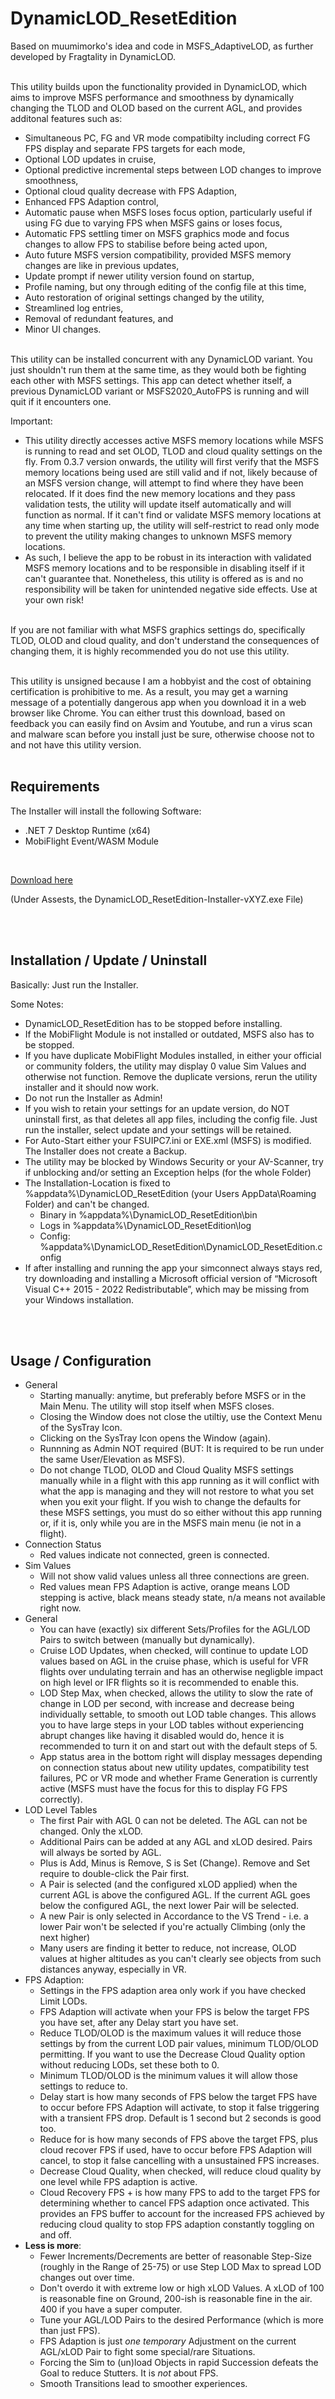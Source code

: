 # DynamicLOD_ResetEdition

Based on muumimorko's idea and code in MSFS_AdaptiveLOD, as further developed by Fragtality in DynamicLOD.<br/><br/>

This utility builds upon the functionality provided in DynamicLOD, which aims to improve MSFS performance and smoothness by dynamically changing the TLOD and OLOD based on the current AGL, and provides additonal features such as:<br/>
- Simultaneous PC, FG and VR mode compatibilty including correct FG FPS display and separate FPS targets for each mode,<br/>
- Optional LOD updates in cruise,<br/> 
- Optional predictive incremental steps between LOD changes to improve smoothness,<br/>
- Optional cloud quality decrease with FPS Adaption,<br/>
- Enhanced FPS Adaption control,<br/>
- Automatic pause when MSFS loses focus option, particularly useful if using FG due to varying FPS when MSFS gains or loses focus,<br/>
- Automatic FPS settling timer on MSFS graphics mode and focus changes to allow FPS to stabilise before being acted upon,<br/>
- Auto future MSFS version compatibility, provided MSFS memory changes are like in previous updates,<br/>
- Update prompt if newer utility version found on startup,<br/>
- Profile naming, but ony through editing of the config file at this time,<br/> 
- Auto restoration of original settings changed by the utility,<br/>
- Streamlined log entries,<br/> 
- Removal of redundant features, and<br/>
- Minor UI changes.<br/><br/>

This utility can be installed concurrent with any DynamicLOD variant. You just shouldn't run them at the same time, as they would both be fighting each other with MSFS settings. This app can detect whether itself, a previous DynamicLOD variant or MSFS2020_AutoFPS is running and will quit if it encounters one.</br>

Important:<br/> 
- This utility directly accesses active MSFS memory locations while MSFS is running to read and set OLOD, TLOD and cloud quality settings on the fly. From 0.3.7 version onwards, the utility will first verify that the MSFS memory locations being used are still valid and if not, likely because of an MSFS version change, will attempt to find where they have been relocated. If it does find the new memory locations and they pass validation tests, the utility will update itself automatically and will function as normal. If it can't find or validate MSFS memory locations at any time when starting up, the utility will self-restrict to read only mode to prevent the utility making changes to unknown MSFS memory locations.<br/>
- As such, I believe the app to be robust in its interaction with validated MSFS memory locations and to be responsible in disabling itself if it can't guarantee that. Nonetheless, this utility is offered as is and no responsibility will be taken for unintended negative side effects. Use at your own risk!<br/><br/>

If you are not familiar with what MSFS graphics settings do, specifically TLOD, OLOD and cloud quality, and don't understand the consequences of changing them, it is highly recommended you do not use this utility.
<br/><br/>

This utility is unsigned because I am a hobbyist and the cost of obtaining certification is prohibitive to me. As a result, you may get a warning message of a potentially dangerous app when you download it in a web browser like Chrome. You can either trust this download, based on feedback you can easily find on Avsim and Youtube, and run a virus scan and malware scan before you install just be sure, otherwise choose not to and not have this utility version.<br/><br/>

## Requirements

The Installer will install the following Software:
- .NET 7 Desktop Runtime (x64)
- MobiFlight Event/WASM Module

<br/>

[Download here](https://github.com/ResetXPDR/DynamicLOD_ResetEdition/releases/latest)

(Under Assests, the DynamicLOD_ResetEdition-Installer-vXYZ.exe File)

<br/><br/>

## Installation / Update / Uninstall
Basically: Just run the Installer.<br/>

Some Notes:
- DynamicLOD_ResetEdition has to be stopped before installing.
- If the MobiFlight Module is not installed or outdated, MSFS also has to be stopped.
- If you have duplicate MobiFlight Modules installed, in either your official or community folders, the utility may display 0 value Sim Values and otherwise not function. Remove the duplicate versions, rerun the utility installer and it should now work.
- Do not run the Installer as Admin!
- If you wish to retain your settings for an update version, do NOT uninstall first, as that deletes all app files, including the config file. Just run the installer, select update and your settings will be retained.
- For Auto-Start either your FSUIPC7.ini or EXE.xml (MSFS) is modified. The Installer does not create a Backup.
- The utility may be blocked by Windows Security or your AV-Scanner, try if unblocking and/or setting an Exception helps (for the whole Folder)
- The Installation-Location is fixed to %appdata%\DynamicLOD_ResetEdition (your Users AppData\Roaming Folder) and can't be changed.
  - Binary in %appdata%\DynamicLOD_ResetEdition\bin
  - Logs in %appdata%\DynamicLOD_ResetEdition\log
  - Config: %appdata%\DynamicLOD_ResetEdition\DynamicLOD_ResetEdition.config
- If after installing and running the app your simconnect always stays red, try downloading and installing a Microsoft official version of “Microsoft Visual C++ 2015 - 2022 Redistributable”, which may be missing from your Windows installation.

<br/><br/>

## Usage / Configuration

- General
  - Starting manually: anytime, but preferably before MSFS or in the Main Menu. The utility will stop itself when MSFS closes.  
  - Closing the Window does not close the utiltiy, use the Context Menu of the SysTray Icon.
  - Clicking on the SysTray Icon opens the Window (again).
  - Runnning as Admin NOT required (BUT: It is required to be run under the same User/Elevation as MSFS).
  - Do not change TLOD, OLOD and Cloud Quality MSFS settings manually while in a flight with this app running as it will conflict with what the app is managing and they will not restore to what you set when you exit your flight. If you wish to change the defaults for these MSFS settings, you must do so either without this app running or, if it is, only while you are in the MSFS main menu (ie not in a flight). 
- Connection Status
  - Red values indicate not connected, green is connected.
- Sim Values
  - Will not show valid values unless all three connections are green.
  - Red values mean FPS Adaption is active, orange means LOD stepping is active, black means steady state, n/a means not available right now.
- General
  - You can have (exactly) six different Sets/Profiles for the AGL/LOD Pairs to switch between (manually but dynamically).
  - Cruise LOD Updates, when checked, will continue to update LOD values based on AGL in the cruise phase, which is useful for VFR flights over undulating terrain and has an otherwise negligble impact on high level or IFR flights so it is recommended to enable this.
  - LOD Step Max, when checked, allows the utility to slow the rate of change in LOD per second, with increase and decrease being individually settable, to smooth out LOD table changes. This allows you to have large steps in your LOD tables without experiencing abrupt changes like having it disabled would do, hence it is recommended to turn it on and start out with the default steps of 5.
  - App status area in the bottom right will display messages depending on connection status about new utility updates, compatibility test failures, PC or VR mode and whether Frame Generation is currently active (MSFS must have the focus for this to display FG FPS correctly). 
- LOD Level Tables
  - The first Pair with AGL 0 can not be deleted. The AGL can not be changed. Only the xLOD.
  - Additional Pairs can be added at any AGL and xLOD desired. Pairs will always be sorted by AGL.
  - Plus is Add, Minus is Remove, S is Set (Change). Remove and Set require to double-click the Pair first.
  - A Pair is selected (and the configured xLOD applied) when the current AGL is above the configured AGL. If the current AGL goes below the configured AGL, the next lower Pair will be selected.
  - A new Pair is only selected in Accordance to the VS Trend - i.e. a lower Pair won't be selected if you're actually Climbing (only the next higher)
  - Many users are finding it better to reduce, not increase, OLOD values at higher altitudes as you can't clearly see objects from such distances anyway, especially in VR.
- FPS Adaption:
  - Settings in the FPS adaption area only work if you have checked Limit LODs.
  - FPS Adaption will activate when your FPS is below the target FPS you have set, after any Delay start you have set.
  - Reduce TLOD/OLOD is the maximum values it will reduce those settings by from the current LOD pair values, minimum TLOD/OLOD permitting. If you want to use the Decrease Cloud Quality option without reducing LODs, set these both to 0.
  - Minimum TLOD/OLOD is the minimum values it will allow those settings to reduce to.
  - Delay start is how many seconds of FPS below the target FPS have to occur before FPS Adaption will activate, to stop it false triggering with a transient FPS drop. Default is 1 second but 2 seconds is good too.
  - Reduce for is how many seconds of FPS above the target FPS, plus cloud recover FPS if used, have to occur before FPS Adaption will cancel, to stop it false cancelling with a unsustained FPS increases.
  - Decrease Cloud Quality, when checked, will reduce cloud quality by one level while FPS adaption is active. 
  - Cloud Recovery FPS + is how many FPS to add to the target FPS for determining whether to cancel FPS adaption once activated. This provides an FPS buffer to account for the increased FPS achieved by reducing cloud quality to stop FPS adaption constantly toggling on and off.
- **Less is more**:
  - Fewer Increments/Decrements are better of reasonable Step-Size (roughly in the Range of 25-75) or use Step LOD Max to spread LOD changes out over time.
  - Don't overdo it with extreme low or high xLOD Values. A xLOD of 100 is reasonable fine on Ground, 200-ish is reasonable fine in the air. 400 if you have a super computer.
  - Tune your AGL/LOD Pairs to the desired Performance (which is more than just FPS).
  - FPS Adaption is just *one temporary* Adjustment on the current AGL/xLOD Pair to fight some special/rare Situations.
  - Forcing the Sim to (un)load Objects in rapid Succession defeats the Goal to reduce Stutters. It is *not* about FPS.
  - Smooth Transitions lead to smoother experiences.  
<br/><br/>

